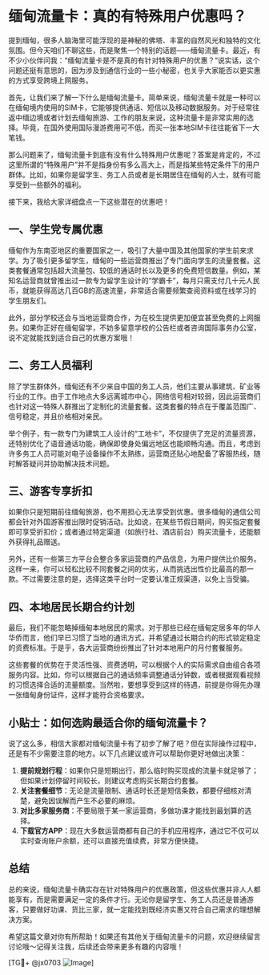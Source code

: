 # 缅甸流量卡：真的有特殊用户优惠吗？

提到缅甸，很多人脑海里可能浮现的是神秘的佛塔、丰富的自然风光和独特的文化氛围。但今天咱们不聊这些，而是聚焦一个特别的话题——缅甸流量卡。最近，有不少小伙伴问我：“缅甸流量卡是不是真的有针对特殊用户的优惠？”说实话，这个问题还挺有意思的，因为涉及到通信行业的一些小秘密，也关乎大家能否以更实惠的方式享受跨境上网服务。

首先，让我们来了解一下什么是缅甸流量卡。简单来说，缅甸流量卡就是一种可以在缅甸境内使用的SIM卡，它能够提供通话、短信以及移动数据服务。对于经常往返中缅边境或者计划去缅甸旅游、工作的朋友来说，这种流量卡是非常实用的选择。毕竟，在国外使用国际漫游费用可不低，而买一张本地SIM卡往往能省下一大笔钱。

那么问题来了，缅甸流量卡到底有没有什么特殊用户优惠呢？答案是肯定的，不过这里所谓的“特殊用户”并不是指身份有多么高大上，而是指某些特定条件下的用户群体。比如，如果你是留学生、务工人员或者是长期居住在缅甸的人士，就有可能享受到一些额外的福利。

接下来，我给大家详细盘点一下这些潜在的优惠吧！

## 一、学生党专属优惠

缅甸作为东南亚地区的重要国家之一，吸引了大量中国及其他国家的学生前来求学。为了吸引更多留学生，缅甸的一些运营商推出了专门面向学生的流量套餐。这类套餐通常包括超大流量包、较低的通话时长以及更多的免费短信数量。例如，某知名运营商就曾推出过一款专为留学生设计的“学霸卡”，每月只需支付几十元人民币，就能获得高达几百GB的高速流量，非常适合需要频繁查阅资料或在线学习的学生朋友们。

此外，部分学校还会与当地运营商合作，为在校生提供更加便宜甚至免费的上网服务。如果你正好在缅甸留学，不妨多留意学校的公告栏或者咨询国际事务办公室，说不定就能找到适合自己的优惠方案哦！

## 二、务工人员福利

除了学生群体外，缅甸还有不少来自中国的务工人员，他们主要从事建筑、矿业等行业的工作。由于工作地点大多远离城市中心，网络信号相对较弱，因此运营商们也针对这一特殊人群推出了定制化的流量套餐。这类套餐的特点在于覆盖范围广、信号稳定，并且价格相对亲民。

举个例子，有一款专门为建筑工人设计的“工地卡”，不仅提供了充足的流量资源，还特别优化了语音通话功能，确保即使身处偏远地区也能顺畅沟通。而且，考虑到许多务工人员可能对电子设备操作不太熟练，运营商还贴心地配备了客服热线，随时解答疑问并协助解决技术问题。

## 三、游客专享折扣

如果你只是短期前往缅甸旅游，也不用担心无法享受到优惠。很多缅甸的通信公司都会针对外国游客推出限时促销活动。比如说，在某些节假日期间，购买指定套餐即可享受折扣价；或者通过特定渠道（如旅行社、酒店前台）购买流量卡，还能额外获得礼品赠送。

另外，还有一些第三方平台会整合多家运营商的产品信息，为用户提供比价服务。这样一来，你可以轻松比较不同套餐之间的优劣，从而挑选出性价比最高的那一款。不过需要注意的是，选择这类平台时一定要认准正规渠道，以免上当受骗。

## 四、本地居民长期合约计划

最后，我们不能忽略掉缅甸本地居民的需求。对于那些已经在缅甸定居多年的华人华侨而言，他们早已习惯了当地的通讯方式，并希望通过长期合约的形式锁定稳定的资费标准。于是乎，各大运营商纷纷推出了针对本地用户的月付套餐服务。

这些套餐的优势在于灵活性强、资费透明，可以根据个人的实际需求自由组合各项服务内容。比如，你可以根据自己的通话频率调整通话分钟数，或者根据观看视频的习惯选择合适的流量额度。当然啦，要想享受到这样的待遇，前提是你得先办理一张缅甸身份证件，这样才能符合资格要求。

## 小贴士：如何选购最适合你的缅甸流量卡？

说了这么多，相信大家都对缅甸流量卡有了初步了解了吧？但在实际操作过程中，还是有不少需要注意的地方。以下几点建议或许可以帮助你更好地做出决策：

1. **提前规划行程**：如果你只是短期出行，那么临时购买现成的流量卡就足够了；但如果计划停留时间较长，则建议考虑购买长期合约套餐。
2. **关注套餐细节**：无论是流量限制、通话时长还是短信条数，都要仔细核对清楚，避免因误解而产生不必要的麻烦。
3. **对比多家服务商**：不要局限于某一家运营商，多做功课才能找到最划算的选择。
4. **下载官方APP**：现在大多数运营商都有自己的手机应用程序，通过它不仅可以实时查询账户余额，还可以直接充值续费，非常方便快捷。

## 总结

总的来说，缅甸流量卡确实存在针对特殊用户的优惠政策，但这些优惠并非人人都能享有，而是需要满足一定的条件才行。无论你是留学生、务工人员还是普通游客，只要做好功课、货比三家，就一定能找到既经济实惠又符合自己需求的理想解决方案。

希望这篇文章对你有所帮助！如果还有其他关于缅甸流量卡的问题，欢迎继续留言讨论哦～记得关注我，后续还会带来更多有趣的内容哦！

[TG💪+ @jx0703 ![Image](https://github.com/user-attachments/assets/dbca1d08-cadb-493c-b0ec-ad6f7a83f270)]